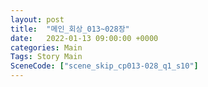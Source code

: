 ```yaml
---
layout: post
title:  "메인_회상_013~028장"
date:   2022-01-13 09:00:00 +0000
categories: Main
Tags: Story Main
SceneCode: ["scene_skip_cp013-028_q1_s10"]
---
```

